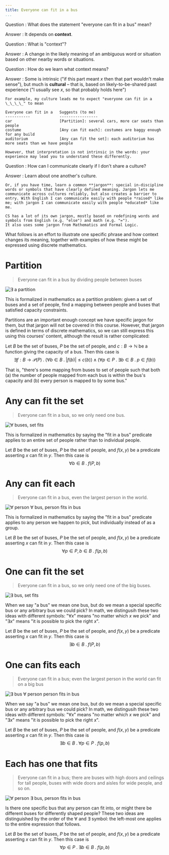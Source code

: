```yaml
---
title: Everyone can fit in a bus
...
```


Question
:   What does the statement "everyone can fit in a bus" mean?

Answer
:   It depends on **context**.

Question
:   What is "context"?

Answer
:   A change in the likely meaning of an ambiguous word or situation based on other nearby words or situations.

Question
:   How do we learn what context means?

Answer
:   Some is intrinsic ("if this part meant $x$ then that part wouldn't make sense"), but much is **cultural** – that is, based on likely-to-be-shared past experience ("I usually see $x$, so that probably holds here")
    
    For example, my culture leads me to expect "everyone can fit in a \_\_\_\_" to mean

    Everyone can fit in a   Suggests (to me)
    -----------             -----------------
    car                     [Partition]: several cars, more car seats than people
    costume                 [Any can fit each]: costumes are baggy enough for any build
    auditorium              [Any can fit the set]: each auditorium has more seats than we have people

    However, that interpretation is not intrinsic in the words: your experience may lead you to understand these differently.

Question
:   How can I communicate clearly if I don't share a culture?

Answer
:   Learn about one another's culture.

    Or, if you have time, learn a common **jargon**: special in-discipline words or symbols that have clearly defined meaning. Jargon lets me communicate across cultures reliably, but also creates a barrier to entry. With English I can communicate easily with people *raised* like me; with jargon I can communicate easily with people *educated* like me.
    
    CS has a lot of its own jargon, mostly based on redefining words and symbols from English (e.g. "else") and math (e.g. "=").
    It also uses some jargon from Mathematics and Formal Logic.

What follows is an effort to illustrate one specific phrase and how context changes its meaning, together with examples of how these might be expressed using discrete mathematics.

# Partition

> Everyone can fit in a bus by dividing people between buses

![∃ a partition](files/bus-1.svg)

This is formalized in mathematics as a partition problem:
given a set of buses and a set of people,
find a mapping between people and buses that satisfied capacity constraints.

Partitions are an important enough concept we have specific jargon for them, but that jargon will not be covered in this course.
However, that jargon is defined in terms of discrete mathematics, so we can still express this using this courses' content, although the result is rather complicated:

Let $B$ be the set of buses, $P$ be the set of people, and $c : B \rightarrow \mathbb N$ be a function giving the capacity of a bus. 
Then this case is
$$
\exists f : B \rightarrow \mathcal P(P) \;.\;
\Big(\forall b \in B \;.\; \big|f(b)\big| \le c(b)\Big)
\land
\big(\forall p \in P \;.\; \exists b \in B \;.\; p \in f(b)\big)
$$

That is, "there's some mapping from buses to set of people
such that both
(a) the number of people mapped from each bus is within the bus's capacity
and (b) every person is mapped to by some bus."



# Any can fit the set

> Everyone can fit in a bus, so we only need one bus.

![∀ buses, set fits](files/bus-3.svg)

This is formalized in mathematics by saying the "fit in a bus" predicate applies to an entire set of people rather than to individual people.

Let $B$ be the set of buses, $P$ be the set of people, and $f(x,y)$ be a predicate asserting $x$ can fit in $y$.
Then this case is $$\forall b \in B \;.\; f(P,b)$$

# Any can fit each

> Everyone can fit in a bus, even the largest person in the world.

![∀ person ∀ bus, person fits in bus](files/bus-4.svg)

This is formalized in mathematics by saying the "fit in a bus" predicate applies to any person we happen to pick, but individually instead of as a group.

Let $B$ be the set of buses, $P$ be the set of people, and $f(x,y)$ be a predicate asserting $x$ can fit in $y$.
Then this case is $$\forall p \in P, b \in B \;.\; f(p,b)$$

# One can fit the set

> Everyone can fit in a bus, so we only need one of the big buses.

![∃ bus, set fits](files/bus-2.svg)

When we say "a bus" we mean one bus, but do we mean a special specific bus or any arbitrary bus we could pick? In math, we distingusih these two ideas with different symbols: "$\forall x$" means "no matter which $x$ we pick"
and "$\exists x$" means "it is possible to pick the right $x$".

Let $B$ be the set of buses, $P$ be the set of people, and $f(x,y)$ be a predicate asserting $x$ can fit in $y$.
Then this case is $$\exists b \in B \;.\; f(P,b)$$

# One can fits each

> Everyone can fit in a bus; even the largest person in the world can fit on a big bus

![∃ bus ∀ person person fits in bus](files/bus-5.svg)

When we say "a bus" we mean one bus, but do we mean a special specific bus or any arbitrary bus we could pick? In math, we distingusih these two ideas with different symbols: "$\forall x$" means "no matter which $x$ we pick"
and "$\exists x$" means "it is possible to pick the right $x$".

Let $B$ be the set of buses, $P$ be the set of people, and $f(x,y)$ be a predicate asserting $x$ can fit in $y$.
Then this case is $$\exists b \in B \;.\; \forall p \in P \;.\; f(p,b)$$

# Each has one that fits

> Everyone can fit in a bus; there are buses with high doors and ceilings for tall people, buses with wide doors and aisles for wide people, and so on.

![∀ person ∃ bus, person fits in bus](files/bus-6.svg)

Is there one specific bus that any person can fit into, or might there be different buses for differently shaped people? These two ideas are distinguished by the order of the $\forall$ and $\exists$ symbol: the left-most one applies to the entire expression that follows.

Let $B$ be the set of buses, $P$ be the set of people, and $f(x,y)$ be a predicate asserting $x$ can fit in $y$.
Then this case is $$\forall p \in P \;.\; \exists b \in B \;.\; f(p,b)$$
